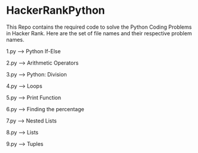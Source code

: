 # HackerRankPython
This Repo contains the required code to solve the Python Coding Problems in Hacker Rank.
Here are the set of file names and their respective problem names.

1.py --> Python If-Else

2.py --> Arithmetic Operators

3.py --> Python: Division

4.py --> Loops

5.py --> Print Function

6.py --> Finding the percentage

7.py --> Nested Lists

8.py --> Lists

9.py --> Tuples


